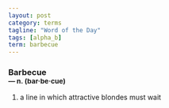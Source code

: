 ```yaml
---
layout: post
category: terms
tagline: "Word of the Day"
tags: [alpha_b]
term: barbecue
---
```


<h3>Barbecue<br/> <small>&mdash; n. (bar<span>&middot;</span>be<span>&middot;</span>cue)</small></h3>
<p><ol>
<li>a line in which attractive blondes must wait</li>
</ol></p>
